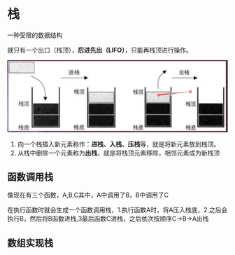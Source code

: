 # 栈

一种受限的数据结构

就只有一个出口（栈顶），**后进先出（LIFO）**，只能再栈顶进行操作。

![1-栈示意图](../../前端图片/JavaScript数据结构/1-栈示意图.PNG)



1. 向一个栈插入新元素称作：**进栈、入栈、压栈**等，就是将新元素放到栈顶。
2. 从栈中删除一个元素称为**出栈**，就是将栈顶元素移除，相邻元素成为新栈顶



## 函数调用栈

像现在有三个函数，A,B,C其中，A中调用了B，B中调用了C

在执行函数时就会生成一个函数调用栈，1.执行函数A时，将A压入栈底，2.之后会执行B，然后将B函数进栈,3最后函数C进栈，之后依次按顺序C->B->A出栈

## 数组实现栈



